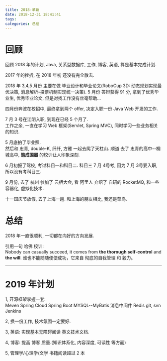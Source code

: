 ```yaml
---
title: 2018-革新
date: 2018-12-31 18:41:41
tags:
categories: 总结
---
```

# 回顾

回顾 2018 年的计划, Java, 关系型数据库, 工作, 博客, 英语, 算是基本完成计划.  

2017 年的挫折, 在 2018 年初 还没有完全散去.  

2018 年 3,4,5 月份 主要在做 毕业设计和毕业论文(RoboCup 3D: 动态规划实现最优决策, 消息解析-投票机制实现统一决策).
5 月份 答辩获得 91 分, 拿到了优秀毕业生, 优秀毕业论文, 但是对找工作没有丝毫帮助...  

四月份奔波在校招中, 最终拿到两个 offer, 决定入职一份 Java Web 开发的工作.  

7 月 3 号在江阴入职, 到现在已经 5 个月了.  
工作之余, 一直在学习 Web 框架(Servlet, Spring MVC), 同时学习一些业务相关的知识.  

5 月底拍了毕业照.   
然后和 忠青, double-K, 纤纤, 方雅 一起去爬了天柱山. 顺道 去了 忠青的高中--桐城高中, **勉成国器** 的校训让人印象深刻.  

6 月初报了驾校, 考过科目一和科目二. 科目三 7 月 4号考, 因为 7 月 3号要入职, 所以没有考科目三.   

9 月份, 去了 杭州 参加了 云栖大会, 看 阿里人 介绍了 自研的 RocketMQ, 和一些 容器化, 虚拟化技术.  

十一国庆节放假, 去了上海一趟. 和上海的朋友相比, 我还是菜鸟.  

# 总结

2018 年一直很顺利, 一切都在向好的方向发展.  

引用一句 哈佛 校训:  
Nobody can casually succeed, it comes from **the thorough self-control** and **the will**.
谁也不能随随便便成功，它来自 彻底的自我管理 和 毅力。  

---

# 2019 年计划

1, 开源框架掌握一套:    
Meven
Spring Cloud
Spring Boot
MYSQL--MyBatis
消息中间件
Redis
git, svn
Jenkins

2, 换一份工作, 技术氛围一定要好.  

3, 英语: 实现基本无障碍阅读 英文技术文档.  

4, 博客: 提高 博客 质量.(知识体系化, 内容深度, 可读性 等方面)  

5, 管理学/心理学/文学 书籍阅读超过 2 本
